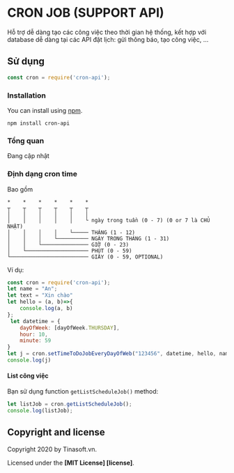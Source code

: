 # CRON JOB (SUPPORT API)



Hỗ trợ dễ dàng tạo các công việc theo thời gian hệ thống, kết hợp với database dễ dàng tại các API đặt lịch: gửi thông báo, tạo công việc, ...
## Sử dụng

```js
const cron = require('cron-api');
```

### Installation

You can install using [npm](https://www.npmjs.com/package/cron-api).

```
npm install cron-api
```

### Tổng quan

Đang cập nhật


### Định dạng cron time

Bao gồm
```
*    *    *    *    *    *
┬    ┬    ┬    ┬    ┬    ┬
│    │    │    │    │    │
│    │    │    │    │    └ ngày trong tuần (0 - 7) (0 or 7 là CHỦ NHẬT)
│    │    │    │    └───── THÁNG (1 - 12)
│    │    │    └────────── NGÀY TRONG THÁNG (1 - 31)
│    │    └─────────────── GIỜ (0 - 23)
│    └──────────────────── PHÚT (0 - 59)
└───────────────────────── GIÂY (0 - 59, OPTIONAL)
```

Ví dụ:

```js
const cron = require('cron-api');
let name = "An";
let text = "Xin chào"
let hello = (a, b)=>{
	console.log(a, b)
};
 let datetime = {
	dayOfWeek: [dayOfWeek.THURSDAY],
	hour: 10,
	minute: 59
}
let j = cron.setTimeToDoJobEveryDayOfWeb("123456", datetime, hello, name, text);
console.log(j)
```



#### List công việc
Bạn sử dụng function `getListScheduleJob()` method:

```js
let listJob = cron.getListScheduleJob();
console.log(listJob);
```


## Copyright and license

Copyright 2020 by Tinasoft.vn.

Licensed under the **[MIT License] [license]**.


